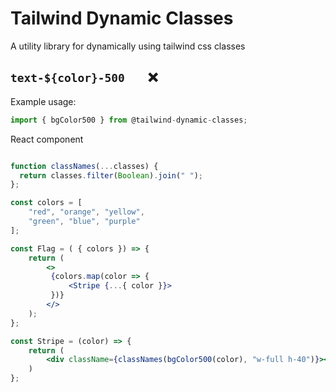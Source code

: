 # Tailwind Dynamic Classes 

A utility library for dynamically using tailwind css classes

## `text-${color}-500   ` ❌

Example usage:


```js
import { bgColor500 } from @tailwind-dynamic-classes; 
```

React component

```jsx

function classNames(...classes) {
  return classes.filter(Boolean).join(" ");
};

const colors = [
    "red", "orange", "yellow",
    "green", "blue", "purple"
];

const Flag = ( { colors }) => {
    return (
        <> 
         {colors.map(color => {
             <Stripe {...{ color }}>
         })}
        </>
    );
};

const Stripe = (color) => {
    return (
        <div className={classNames(bgColor500(color), "w-full h-40")}></div>
    )
};
```



